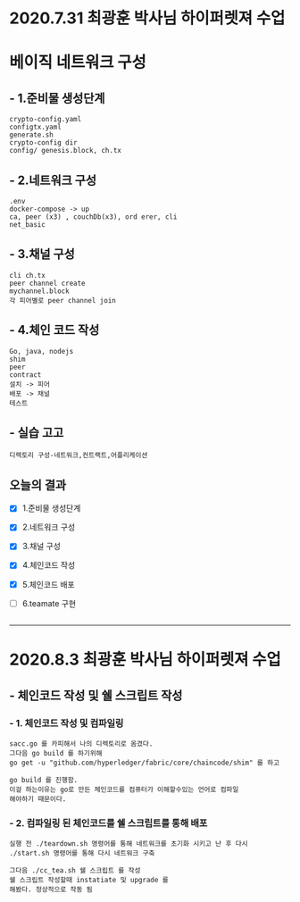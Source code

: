 # 2020.7.31 최광훈 박사님 하이퍼렛져 수업

# 베이직 네트워크 구성
## - 1.준비물 생성단계
    crypto-config.yaml
    configtx.yaml
    generate.sh
    crypto-config dir
    config/ genesis.block, ch.tx

## - 2.네트워크 구성
    .env
    docker-compose -> up
    ca, peer (x3) , couchDb(x3), ord erer, cli
    net_basic

## - 3.채널 구성
    cli ch.tx
    peer channel create
    mychannel.block
    각 피어별로 peer channel join

## - 4.체인 코드 작성
    Go, java, nodejs
    shim
    peer
    contract
    설치 -> 피어
    배포 -> 채널
    테스트
    
## - 실습 고고
    디렉토리 구성-네트워크,컨트랙트,어플리케이션

## 오늘의 결과

- [x] 1.준비물 생성단계
- [x] 2.네트워크 구성
- [x] 3.채널 구성
- [x] 4.체인코드 작성
- [x] 5.체인코드 배포
- [ ] 6.teamate 구현


## 

-----------------------------

# 2020.8.3 최광훈 박사님 하이퍼렛져 수업

## - 체인코드 작성 및 쉘 스크립트 작성

### - 1. 체인코드 작성 및 컴파일링
    sacc.go 를 카피해서 나의 디렉토리로 옴겼다.
    그다음 go build 를 하기위해
    go get -u "github.com/hyperledger/fabric/core/chaincode/shim" 를 하고

    go build 를 진행함.
    이걸 하는이유는 go로 만든 체인코드를 컴퓨터가 이해할수있는 언어로 컴파일
    해야하기 때문이다.

### - 2. 컴파일링 된 체인코드를 쉘 스크립트를 통해 배포
    실행 전 ./teardown.sh 명령어를 통해 네트워크를 초기화 시키고 난 후 다시 ./start.sh 명령어를 통해 다시 네트워크 구축

    그다음 ./cc_tea.sh 쉘 스크립트 를 작성
    쉘 스크립트 작성할때 instatiate 및 upgrade 를
    해봤다. 정상적으로 작동 됨
    